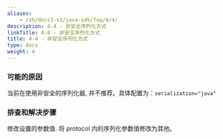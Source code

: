 ```yaml
---
aliases:
    - /zh/docs3-v2/java-sdk/faq/4/4/
description: 4-4 - 非安全序列化方式
linkTitle: 4-4 - 非安全序列化方式
title: 4-4 - 非安全序列化方式
type: docs
weight: 4
---
```



### 可能的原因

当前在使用非安全的序列化器, 并不推荐。具体配置为：`serialization="java"`

### 排查和解决步骤

修改设置的参数值. 将 protocol 内的序列化参数值修改为其他。